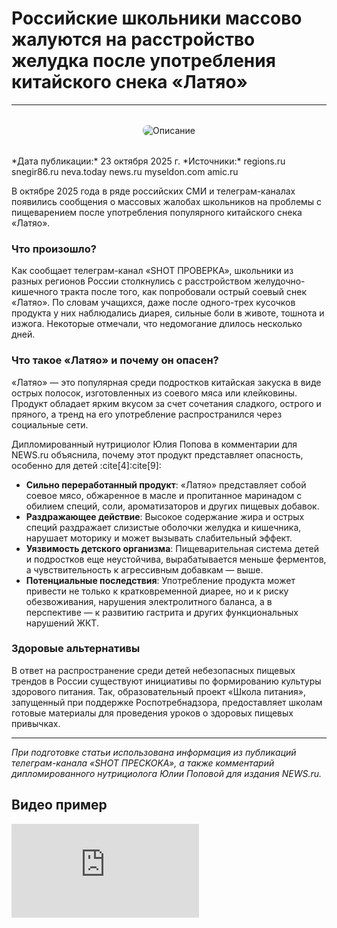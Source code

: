 # Российские школьники массово жалуются на расстройство желудка после употребления китайского снека «Латяо»
---
<div style="text-align: center; margin: 2rem 0;">
    <img src="https://basket-15.wbbasket.ru/vol2384/part238425/238425393/images/big/1.webp" 
         alt="Описание" 
         style="max-width: 100%; height: auto; border-radius: 8px;">
</div>
*Дата публикации:* 23 октября 2025 г.
*Источники:* regions.ru  snegir86.ru  neva.today  news.ru  myseldon.com  amic.ru

В октябре 2025 года в ряде российских СМИ и телеграм-каналах появились сообщения о массовых жалобах школьников на проблемы с пищеварением после употребления популярного китайского снека «Латяо».

### Что произошло?

Как сообщает телеграм-канал «SHOT ПРОВЕРКА», школьники из разных регионов России столкнулись с расстройством желудочно-кишечного тракта после того, как попробовали острый соевый снек «Латяо». По словам учащихся, даже после одного-трех кусочков продукта у них наблюдались диарея, сильные боли в животе, тошнота и изжога. Некоторые отмечали, что недомогание длилось несколько дней.

### Что такое «Латяо» и почему он опасен?

«Латяо» — это популярная среди подростков китайская закуска в виде острых полосок, изготовленных из соевого мяса или клейковины. Продукт обладает ярким вкусом за счет сочетания сладкого, острого и пряного, а тренд на его употребление распространился через социальные сети.

Дипломированный нутрициолог Юлия Попова в комментарии для NEWS.ru объяснила, почему этот продукт представляет опасность, особенно для детей :cite[4]:cite[9]:

*   **Сильно переработанный продукт**: «Латяо» представляет собой соевое мясо, обжаренное в масле и пропитанное маринадом с обилием специй, соли, ароматизаторов и других пищевых добавок.
*   **Раздражающее действие**: Высокое содержание жира и острых специй раздражает слизистые оболочки желудка и кишечника, нарушает моторику и может вызывать слабительный эффект.
*   **Уязвимость детского организма**: Пищеварительная система детей и подростков еще неустойчива, вырабатывается меньше ферментов, а чувствительность к агрессивным добавкам — выше.
*   **Потенциальные последствия**: Употребление продукта может привести не только к кратковременной диарее, но и к риску обезвоживания, нарушения электролитного баланса, а в перспективе — к развитию гастрита и других функциональных нарушений ЖКТ.

### Здоровые альтернативы

В ответ на распространение среди детей небезопасных пищевых трендов в России существуют инициативы по формированию культуры здорового питания. Так, образовательный проект «Школа питания», запущенный при поддержке Роспотребнадзора, предоставляет школам готовые материалы для проведения уроков о здоровых пищевых привычках.

***
*При подготовке статьи использована информация из публикаций телеграм-канала «SHOT ПРECKOKA», а также комментарий дипломированного нутрициолога Юлии Поповой для издания NEWS.ru.*

## Видео пример
<div class="video-container">
    <iframe 
        src="https://drive.google.com/file/d/1B8Eol3OWbF4s1QV4k4s3IbqsTfwBPBon/preview" 
        frameborder="0" 
        allowfullscreen
        scrolling="no">
    </iframe>
</div>


























